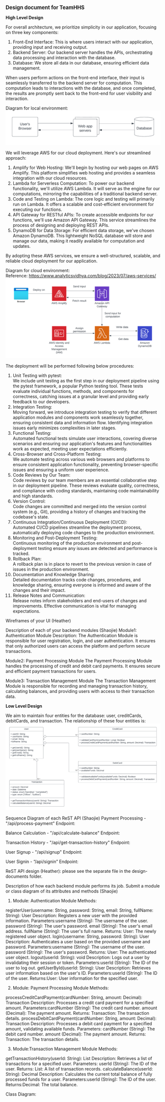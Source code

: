 **<big>Design document for TeamHHS</big>**  

**High Level Design**  

For overall architecture, we prioritize simplicity in our application, focusing on three key components:  
1. Front-End Interface: This is where users interact with our application, providing input and receiving output.  
2. Backend Server: Our backend server handles the APIs, orchestrating data processing and interaction with the database.  
3. Database: We store all data in our database, ensuring efficient data management.  

When users perform actions on the front-end interface, their input is seamlessly transferred to the backend server for computation. This computation leads to interactions with the database, and once completed, the results are promptly sent back to the front-end for user visibility and interaction.  

Diagram for local environment:
![Architecture_local](../design-documents/images/Architecture_local.png)  

We will leverage AWS for our cloud deployment. Here's our streamlined approach:  
1. Amplify for Web Hosting: We'll begin by hosting our web pages on AWS Amplify. This platform simplifies web hosting and provides a seamless integration with our cloud resources.  
2. Lambda for Serverless Computation: To power our backend functionality, we'll utilize AWS Lambda. It will serve as the engine for our computations, mirroring the capabilities of a traditional backend server.  
3. Code and Testing on Lambda: The core logic and testing will primarily run on Lambda. It offers a scalable and cost-efficient environment for executing our functions.  
4. API Gateway for RESTful APIs: To create accessible endpoints for our functions, we'll use Amazon API Gateway. This service streamlines the process of designing and deploying REST APIs.  
5. DynamoDB for Data Storage: For efficient data storage, we've chosen Amazon DynamoDB. This lightweight NoSQL database will store and manage our data, making it readily available for computation and updates.  

By adopting these AWS services, we ensure a well-structured, scalable, and reliable cloud deployment for our application.  

Diagram for cloud environment:  
Reference: https://www.analyticsvidhya.com/blog/2023/07/aws-services/  
![Architecture_cloud](../design-documents/images/Architecture_cloud.png)  

The deployment will be performed following below procedures:  
1. Unit Testing with pytest:  
We include unit testing as the first step in our deployment pipeline using the pytest framework, a popular Python testing tool. These tests evaluate individual functions, methods, and components for correctness, catching issues at a granular level and providing early feedback to our developers.  
2. Integration Testing:  
Moving forward, we introduce integration testing to verify that different application modules and components work seamlessly together, ensuring consistent data and information flow. Identifying integration issues early minimizes complexities in later stages.  
3. Functional Testing:  
Automated functional tests simulate user interactions, covering diverse scenarios and ensuring our application's features and functionalities work as expected, meeting user expectations efficiently.  
4. Cross-Browser and Cross-Platform Testing:  
We automate testing across various web browsers and platforms to ensure consistent application functionality, preventing browser-specific issues and ensuring a uniform user experience.  
5. Code Reviews by Our Team:  
Code reviews by our team members are an essential collaborative step in our deployment pipeline. These reviews evaluate quality, correctness, and compliance with coding standards, maintaining code maintainability and high standards.  
6. Version Control:  
Code changes are committed and merged into the version control system (e.g., Git), providing a history of changes and tracking the codebase's state.  
7. Continuous Integration/Continuous Deployment (CI/CD):  
Automated CI/CD pipelines streamline the deployment process, automatically deploying code changes to the production environment.  
8. Monitoring and Post-Deployment Testing:  
Continuous monitoring of the production environment and post-deployment testing ensure any issues are detected and performance is tracked.  
9. Rollback Plan:  
A rollback plan is in place to revert to the previous version in case of issues in the production environment.  
10. Documentation and Knowledge Sharing:  
Detailed documentation tracks code changes, procedures, and knowledge sharing, ensuring everyone is informed and aware of the changes and their impact.  
11. Release Notes and Communication:  
Release notes inform stakeholders and end-users of changes and improvements. Effective communication is vital for managing expectations.  


Wireframes of your UI (Heather)


Description of each of your backend modules (Shaojie)
Module1: Authentication Module
Description: The Authentication Module is responsible for user registration, login, and user authentication. It ensures that only authorized users can access the platform and perform secure transactions.

Module2: Payment Processing Module
The Payment Processing Module handles the processing of credit and debit card payments. It ensures secure and efficient payment transactions for users.

Module3: Transaction Management Module
The Transaction Management Module is responsible for recording and managing transaction history, calculating balances, and providing users with access to their transaction data.



**Low Level Design**  

We aim to maintain four entities for the database: user, creditCards, debitCards, and transaction. The relationship of these four entities is:  
![db_chart](../design-documents/images/DB_chart.png)  


Sequence Diagram of each ReST API (Shaojie)
Payment Processing - "/api/process-payment" Endpoint:

Balance Calculation - "/api/calculate-balance" Endpoint:

Transaction History - "/api/get-transaction-history" Endpoint:

User Signup - "/api/signup" Endpoint:

User Signin - “/api/signin” Endpoint:




ReST API design (Heather): please see the separate file in the design-documents folder.

Description of how each backend module performs its job. Submit a module or class diagram of its attributes and methods (Shaojie)
1. Module: Authentication Module
Methods:

registerUser(username: String, password: String, email: String, fullName: String): User
Description: Registers a new user with the provided information.
Parameters:username (String): The username of the user.
password (String): The user's password.
email (String): The user's email address.
fullName (String): The user's full name.
Returns:
User: The newly registered user object.
login(username: String, password: String): User
Description: Authenticates a user based on the provided username and password.
Parameters:username (String): The username of the user.
password (String): The user's password.
Returns:
User: The authenticated user object.
logout(userId: String): void
Description: Logs out a user by invalidating their session or token.
Parameters:userId (String): The ID of the user to log out.
getUserById(userId: String): User
Description: Retrieves user information based on the user's ID.
Parameters:userId (String): The ID of the user.
Returns:User: User information for the specified user.

2. Module: Payment Processing Module
Methods:

processCreditCardPayment(cardNumber: String, amount: Decimal): Transaction
Description: Processes a credit card payment for a specified amount.
Parameters:cardNumber (String): The credit card number.
amount (Decimal): The payment amount.
Returns:
Transaction: The transaction details.
processDebitCardPayment(cardNumber: String, amount: Decimal): Transaction
Description: Processes a debit card payment for a specified amount, validating available funds.
Parameters:
cardNumber (String): The debit card number.
amount (Decimal): The payment amount.
Returns:
Transaction: The transaction details.

3. Module:Transaction Management Module
Methods:

getTransactionHistory(userId: String): List<Transaction>
Description: Retrieves a list of transactions for a specified user.
Parameters:
userId (String): The ID of the user.
Returns:
List<Transaction>: A list of transaction records.
calculateBalance(userId: String): Decimal
Description: Calculates the current total balance of fully processed funds for a user.
Parameters:userId (String): The ID of the user.
Returns:Decimal: The total balance.

Class Diagram:








